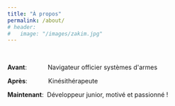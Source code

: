 ```yaml
---
title: "À propos"
permalink: /about/
# header:
#   image: "/images/zakim.jpg"
---
```

<br/>


**Avant**:&nbsp;&nbsp;&nbsp;&nbsp;&nbsp;&nbsp;&nbsp;&nbsp;&nbsp;&nbsp;&nbsp;&nbsp;Navigateur officier systèmes d'armes


**Après**:&nbsp;&nbsp;&nbsp;&nbsp;&nbsp;&nbsp;&nbsp;&nbsp;&nbsp;&nbsp;&nbsp;&nbsp;Kinésithérapeute


**Maintenant**:&nbsp;&nbsp;Développeur junior, motivé et passionné !
